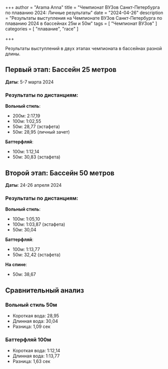 +++
author = "Arama Anna"
title = "Чемпионат ВУЗов Санкт-Петербурга по плаванию 2024: Личные результаты"
date = "2024-04-26"
description = "Результаты выступления на Чемпионате ВУЗов Санкт-Петербурга по плаванию 2024 в бассейнах 25м и 50м"
tags = [
    "Чемпионат ВУЗов"
]
categories = [
   "плавание",
   "race"
]



 
+++

Результаты выступлений в двух этапах чемпионата в бассейнах разной длины.

<!--more-->

## Первый этап: Бассейн 25 метров

**Даты**: 5-7 марта 2024

### Результаты по дистанциям:

**Вольный стиль**:
- 200м: 2:17,19
- 100м: 1:02,55
- 50м: 28,77 (эстафета)
- 50м: 28,95 (личный зачет)

**Баттерфляй**:
- 100м: 1:12,14
- 50м: 30,83 (эстафета)

## Второй этап: Бассейн 50 метров

**Даты**: 24-26 апреля 2024

### Результаты по дистанциям:

**Вольный стиль**:
- 100м: 1:05,10
- 100м: 1:03,87 (эстафета)
- 50м: 30,04

**Баттерфляй**:
- 100м: 1:13,77
- 50м: 32,42 (эстафета)

**На спине**:
- 50м: 38,67

## Сравнительный анализ

### Вольный стиль 50м
- Короткая вода: 28,95
- Длинная вода: 30,04
- Разница: 1,09 сек

### Баттерфляй 100м
- Короткая вода: 1:12,14
- Длинная вода: 1:13,77
- Разница: 1,63 сек
